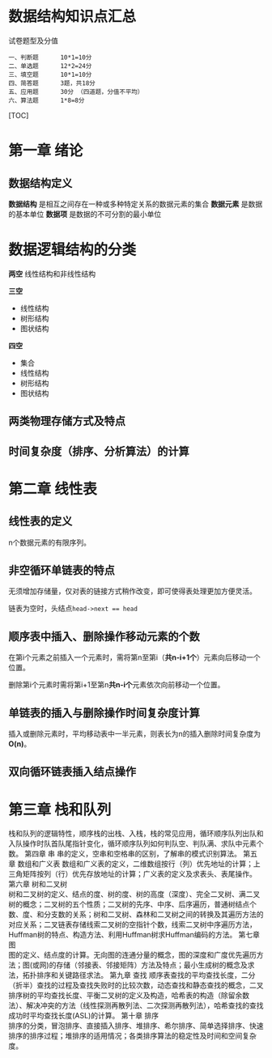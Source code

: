 # 数据结构知识点汇总

试卷题型及分值
```
一、判断题      10*1=10分
二、单选题      12*2=24分
三、填空题      10*1=10分
四、简答题      3题，共18分 
五、应用题      30分 （四道题，分值不平均）
六、算法题      1*8=8分
```

[TOC]

# 第一章 绪论  

## 数据结构定义

**数据结构** 是相互之间存在一种或多种特定关系的数据元素的集合
**数据元素** 是数据的基本单位
**数据项** 是数据的不可分割的最小单位

# 数据逻辑结构的分类

**两空** 线性结构和非线性结构

**三空** 
- 线性结构
- 树形结构
- 图状结构

**四空** 
- 集合
- 线性结构
- 树形结构
- 图状结构

## 两类物理存储方式及特点

## 时间复杂度（排序、分析算法）的计算

# 第二章 线性表 

## 线性表的定义

n个数据元素的有限序列。

## 非空循环单链表的特点

无须增加存储量，仅对表的链接方式稍作改变，即可使得表处理更加方便灵活。

链表为空时，头结点`head->next == head`

## 顺序表中插入、删除操作移动元素的个数

在第i个元素之前插入一个元素时，需将第n至第i（**共n-i+1个**）元素向后移动一个位置。

删除第i个元素时需将第i+1至第n**共n-i个**元素依次向前移动一个位置。

## 单链表的插入与删除操作时间复杂度计算

插入或删除元素时，平均移动表中一半元素，则表长为n的插入删除时间复杂度为**O(n)**。

## 双向循环链表插入结点操作

# 第三章 栈和队列

栈和队列的逻辑特性，顺序栈的出栈、入栈，栈的常见应用，循环顺序队列出队和入队操作时队首队尾指针变化，循环顺序队列如何判队空、判队满、求队中元素个数。
       第四章  串
           串的定义，空串和空格串的区别，了解串的模式识别算法。
第五章 数组和广义表
数组和广义表的定义，二维数组按行（列）优先地址的计算；上三角矩阵按列（行）优先存放地址的计算；广义表的定义及求表头、表尾操作。
第六章 树和二叉树  
树和二叉树的定义、结点的度、树的度、树的高度（深度）、完全二叉树、满二叉树的概念；二叉树的五个性质；二叉树的先序、中序、后序遍历，普通树结点个数、度、和分支数的关系；树和二叉树、森林和二叉树之间的转换及其遍历方法的对应关系；二叉链表存储线索二叉树的空指针个数，线索二叉树中序遍历方法，Huffman树的特点、构造方法、利用Huffman树求Huffman编码的方法。
第七章 图    
图的定义、结点度的计算。无向图的连通分量的概念，图的深度和广度优先遍历方法；图(或网)的存储（邻接表、邻接矩阵）方法及特点；最小生成树的概念及求法，拓扑排序和关键路径求法。
第九章 查找 
顺序表查找的平均查找长度，二分（折半）查找的过程及查找失败时的比较次数，动态查找和静态查找的概念，二叉排序树的平均查找长度、平衡二叉树的定义及构造，哈希表的构造（除留余数法）、解决冲突的方法（线性探测再散列法、二次探测再散列法），哈希查找的查找成功时平均查找长度(ASL)的计算。
第十章 排序  
排序的分类，冒泡排序、直接插入排序、堆排序、希尔排序、简单选择排序、快速排序的排序过程；堆排序的适用情况；各类排序算法的稳定性及时间和空间复杂度。
